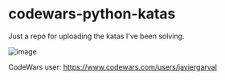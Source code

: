 # codewars-python-katas

Just a repo for uploading the katas I've been solving.


![image](https://www.codewars.com/users/javiergarval/badges/large)

CodeWars user: https://www.codewars.com/users/javiergarval